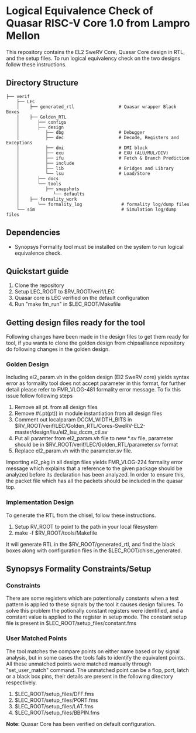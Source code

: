 # Logical Equivalence Check of Quasar RISC-V Core 1.0 from Lampro Mellon

This repository contains the EL2 SweRV Core, Quasar Core design in RTL, and the setup files. To run logical equivalency check on the two designs follow these instructions.

## Directory Structure


    ├── verif
        ├── LEC 
        │    ├── generated_rtl                 # Quasar wrapper Black Boxes
        │    ├── Golden_RTL
        │       ├── configs
        │       ├── design
        │          ├── dbg                     # Debugger
        │          ├── dec                     # Decode, Registers and Exceptions 
        │          ├── dmi                     # DMI block
        │          ├── exu                     # EXU (ALU/MUL/DIV)
        │          ├── ifu                     # Fetch & Branch Prediction
        │          ├── include                
        │          ├── lib                     # Bridges and Library
        │          └── lsu                     # Load/Store
        │       ├── docs
        │       └── tools
        │          ├── snapshots
        │             └── defaults
        │    ├── formality_work
        │       └── formality_log               # formality log/dump files
        └── sim                                 # Simulation log/dump files

## Dependencies

- Synopsys Formality tool must be installed on the system to run logical equivalence check.

## Quickstart guide

1. Clone the repository
2. Setup LEC_ROOT to $RV_ROOT/verif/LEC
3. Quasar core is LEC verified on the default configuration
4. Run "make fm_run" in $LEC_ROOT/Makefile

## Getting design files ready for the tool
Following changes have been made in the design files to get them ready for tool, if you wants to clone the golden design from chipsalliance repository do following changes in the golden design.
### Golden Design
Including el2_param.vh in the golden design (El2 SweRV core) yields syntax error as formality tool does not accept parameter in this format, for further detail please refer to FMR_VLOG-481 formality error message. To fix this issue follow following steps

1. Remove all pt. from all design files
2. Remove #(.pt(pt)) in module instantiation from all design files
3. Comment out localparam DCCM_WIDTH_BITS in $RV_ROOT/verif/LEC/Golden_RTL/Cores-SweRV-EL2-master/design/lsu/el2_lsu_dccm_ctl.sv
4. Put all paramter from el2_param.vh file to new *.sv file, parameter should be in $RV_ROOT/verif/LEC/Golden_RTL/parameter.sv format
5. Replace el2_param.vh with the parameter.sv file.

Importing el2_pkg in all design files yields FMR_VLOG-224 formality error message which explains that a reference to the given package should be analyzed before its declaration has been analyzed. In order to ensure this, the packet file which has all the packets should be included in the quasar top.

### Implementation Design

To generate the RTL from the chisel, follow these instructions.

1. Setup RV_ROOT to point to the path in your local filesystem
2. make -f $RV_ROOT/tools/Makefile 
   
It will generate RTL in the $RV_ROOT/generated_rtl, and find the black boxes along with configuration files in the $LEC_ROOT/chisel_generated.
## Synopsys Formality Constraints/Setup

### Constraints
There are some registers which are potentionally constants when a test pattern is applied to these signals by the tool it causes design failures. To solve this problem the potionally constant registers were identified, and a constant value is applied to the register in setup mode. The constant setup file is present in $LEC_ROOT/setup_files/constant.fms
### User Matched Points
The tool matches the compare points on either name based or by signal analysis, but in some cases the tools fails to identify the equivalent points. All these unmatched points were matched manually through "set_user_match" command. The unmatched point can be a flop, port, latch or a black box pins, their details are present in the following directory respectively.

1. $LEC_ROOT/setup_files/DFF.fms
2. $LEC_ROOT/setup_files/PORT.fms
3. $LEC_ROOT/setup_files/LAT.fms
4. $LEC_ROOT/setup_files/BBPIN.fms

**Note**: Quasar Core has been verified on default configuration.
